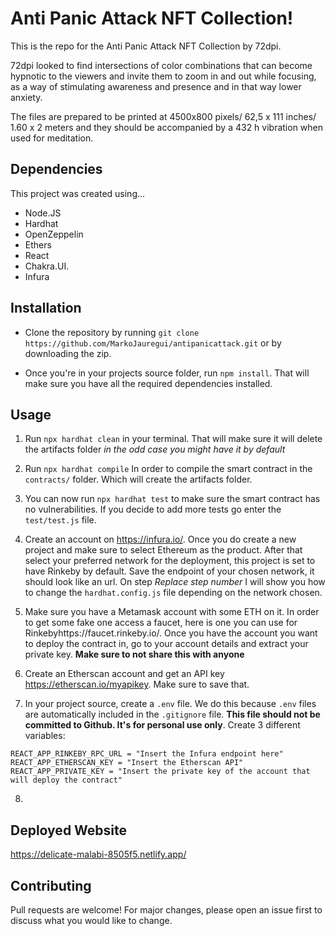 # Anti Panic Attack NFT Collection!

This is the repo for the Anti Panic Attack NFT Collection by 72dpi. 

72dpi looked to find intersections of color combinations that can become hypnotic to the viewers and invite them
to zoom in and out while focusing, as a way of stimulating awareness and presence and in that way lower anxiety.

The files are prepared to be printed at 4500x800 pixels/ 62,5 x 111 inches/ 1.60 x 2 meters and they should be accompanied by a 432 h vibration when used for meditation. 


## Dependencies 

This project was created using...

- Node.JS 
- Hardhat 
- OpenZeppelin 
- Ethers
- React
- Chakra.UI.
- Infura

## Installation 

- Clone the repository by running `git clone https://github.com/MarkoJauregui/antipanicattack.git` or by downloading the zip.

- Once you're in your projects source folder, run `npm install`. That will make sure you have all the required dependencies installed.

## Usage

1. Run `npx hardhat clean` in your terminal. That will make sure it will delete the artifacts folder *in the odd case you might have it by default* 

2. Run `npx hardhat compile` In order to compile the smart contract in the `contracts/` folder.  Which will create the artifacts folder.

3. You can now run `npx hardhat test` to make sure the smart contract has no vulnerabilities. If you decide to add more tests go enter the `test/test.js` file.

4. Create an account on https://infura.io/. Once you do create a new project and make sure to select Ethereum as the product. After that select your preferred network for the deployment, this project is set to have Rinkeby by default. Save the endpoint of your chosen network, it should look like an url. On step *Replace step number* I will show you how to change the `hardhat.config.js` file depending on the network chosen. 

5. Make sure you have a Metamask account with some ETH on it. In order to get some fake one access a faucet, here is one you can use for Rinkebyhttps://faucet.rinkeby.io/. Once you have the account you want to deploy the contract in, go to your account details and extract your private key. **Make sure to not share this with anyone** 

6. Create an Etherscan account and get an API key https://etherscan.io/myapikey. Make sure to save that.

7. In your project source, create a `.env` file. We do this because `.env` files are automatically included in the `.gitignore` file. **This file should not be committed to Github. It's for personal use only**. 
  Create 3 different variables:

  ```
  REACT_APP_RINKEBY_RPC_URL = "Insert the Infura endpoint here"
  REACT_APP_ETHERSCAN_KEY = "Insert the Etherscan API"
  REACT_APP_PRIVATE_KEY = "Insert the private key of the account that will deploy the contract"
   ```
8. 

## Deployed Website 
https://delicate-malabi-8505f5.netlify.app/

## Contributing
Pull requests are welcome! For major changes, please open an issue first to discuss what you would like to change.
